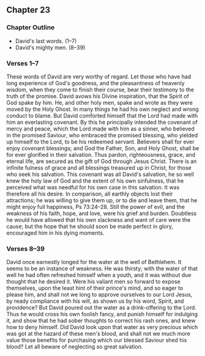 ## Chapter 23

### Chapter Outline

- David's last words. (1–7)
- David's mighty men. (8–39)

### Verses 1–7

These words of David are very worthy of regard. Let those who have had long experience of God's goodness, and the pleasantness of heavenly wisdom, when they come to finish their course, bear their testimony to the truth of the promise. David avows his Divine inspiration, that the Spirit of God spake by him. He, and other holy men, spake and wrote as they were moved by the Holy Ghost. In many things he had his own neglect and wrong conduct to blame. But David comforted himself that the Lord had made with him an everlasting covenant. By this he principally intended the covenant of mercy and peace, which the Lord made with him as a sinner, who believed in the promised Saviour, who embraced the promised blessing, who yielded up himself to the Lord, to be his redeemed servant. Believers shall for ever enjoy covenant blessings; and God the Father, Son, and Holy Ghost, shall be for ever glorified in their salvation. Thus pardon, righteousness, grace, and eternal life, are secured as the gift of God through Jesus Christ. There is an infinite fulness of grace and all blessings treasured up in Christ, for those who seek his salvation. This covenant was all David's salvation, he so well knew the holy law of God and the extent of his own sinfulness, that he perceived what was needful for his own case in this salvation. It was therefore all his desire. In comparison, all earthly objects lost their attractions; he was willing to give them up, or to die and leave them, that he might enjoy full happiness, Ps 73:24–28. Still the power of evil, and the weakness of his faith, hope, and love, were his grief and burden. Doubtless he would have allowed that his own slackness and want of care were the cause; but the hope that he should soon be made perfect in glory, encouraged him in his dying moments.

### Verses 8–39

David once earnestly longed for the water at the well of Bethlehem. It seems to be an instance of weakness. He was thirsty; with the water of that well he had often refreshed himself when a youth, and it was without due thought that he desired it. Were his valiant men so forward to expose themselves, upon the least hint of their prince's mind, and so eager to please him, and shall not we long to approve ourselves to our Lord Jesus, by ready compliance with his will, as shown us by his word, Spirit, and providence? But David poured out the water as a drink-offering to the Lord. Thus he would cross his own foolish fancy, and punish himself for indulging it, and show that he had sober thoughts to correct his rash ones, and knew how to deny himself. Did David look upon that water as very precious which was got at the hazard of these men's blood, and shall not we much more value those benefits for purchasing which our blessed Saviour shed his blood? Let all beware of neglecting so great salvation.

